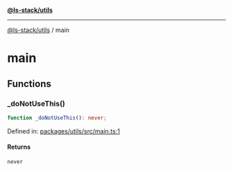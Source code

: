 [**@ls-stack/utils**](README.md)

---

[@ls-stack/utils](modules.md) / main

# main

## Functions

### \_doNotUseThis()

```ts
function _doNotUseThis(): never;
```

Defined in: [packages/utils/src/main.ts:1](https://github.com/lucasols/utils/blob/main/packages/utils/src/main.ts#L1)

#### Returns

`never`

